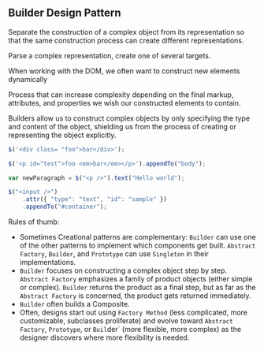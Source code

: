 ## Builder Design Pattern
Separate the construction of a complex object from its representation so that the same construction process can create different representations.

Parse a complex representation, create one of several targets.

When working with the DOM, we often want to construct new elements dynamically
    
Process that can increase complexity depending on the final markup,
attributes, and properties we wish our constructed elements to contain.

Builders allow us to construct complex objects by only specifying the type and content of the object, shielding us from the process of creating or representing the object explicitly.

```javascript
$('<div class= "foo">bar</div>');

$('<p id="test">foo <em>bar</em></p>').appendTo("body");

var newParagraph = $("<p />").text("Hello world");

$("<input />")
    .attr({ "type": "text", "id": "sample" })
    .appendTo("#container");
```

Rules of thumb:
* Sometimes Creational patterns are complementary: `Builder` can use one of the other patterns to implement which components get built. `Abstract Factory`, `Builder`, and `Prototype` can use `Singleton` in their implementations.
* `Builder` focuses on constructing a complex object step by step. `Abstract Factory` emphasizes a family of product objects (either simple or complex). `Builder` returns the product as a final step, but as far as the `Abstract Factory` is concerned, the product gets returned immediately.
* `Builder` often builds a Composite.
* Often, designs start out using `Factory Method` (less complicated, more customizable, subclasses proliferate) and evolve toward `Abstract Factory`, `Prototype`, or `Buil`der` (more flexible, more complex) as the designer discovers where more flexibility is needed.